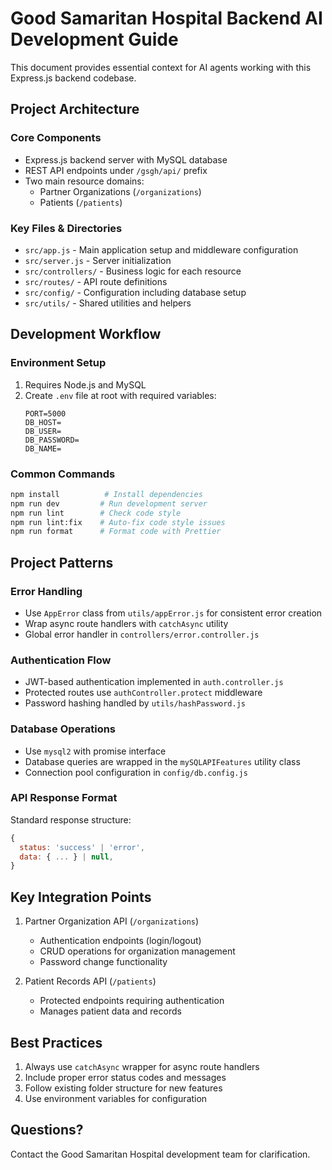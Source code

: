 # Good Samaritan Hospital Backend AI Development Guide

This document provides essential context for AI agents working with this Express.js backend codebase.

## Project Architecture

### Core Components

- Express.js backend server with MySQL database
- REST API endpoints under `/gsgh/api/` prefix
- Two main resource domains:
  - Partner Organizations (`/organizations`)
  - Patients (`/patients`)

### Key Files & Directories

- `src/app.js` - Main application setup and middleware configuration
- `src/server.js` - Server initialization
- `src/controllers/` - Business logic for each resource
- `src/routes/` - API route definitions
- `src/config/` - Configuration including database setup
- `src/utils/` - Shared utilities and helpers

## Development Workflow

### Environment Setup

1. Requires Node.js and MySQL
2. Create `.env` file at root with required variables:
   ```
   PORT=5000
   DB_HOST=
   DB_USER=
   DB_PASSWORD=
   DB_NAME=
   ```

### Common Commands

```bash
npm install          # Install dependencies
npm run dev         # Run development server
npm run lint        # Check code style
npm run lint:fix    # Auto-fix code style issues
npm run format      # Format code with Prettier
```

## Project Patterns

### Error Handling

- Use `AppError` class from `utils/appError.js` for consistent error creation
- Wrap async route handlers with `catchAsync` utility
- Global error handler in `controllers/error.controller.js`

### Authentication Flow

- JWT-based authentication implemented in `auth.controller.js`
- Protected routes use `authController.protect` middleware
- Password hashing handled by `utils/hashPassword.js`

### Database Operations

- Use `mysql2` with promise interface
- Database queries are wrapped in the `mySQLAPIFeatures` utility class
- Connection pool configuration in `config/db.config.js`

### API Response Format

Standard response structure:

```javascript
{
  status: 'success' | 'error',
  data: { ... } | null,
}
```

## Key Integration Points

1. Partner Organization API (`/organizations`)
   - Authentication endpoints (login/logout)
   - CRUD operations for organization management
   - Password change functionality

2. Patient Records API (`/patients`)
   - Protected endpoints requiring authentication
   - Manages patient data and records

## Best Practices

1. Always use `catchAsync` wrapper for async route handlers
2. Include proper error status codes and messages
3. Follow existing folder structure for new features
4. Use environment variables for configuration

## Questions?

Contact the Good Samaritan Hospital development team for clarification.
